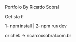 Portfolio By Ricardo Sobral

Get start!

1- npm install | 2- npm run dev

or chek -> ricardoxsobral.com.br
